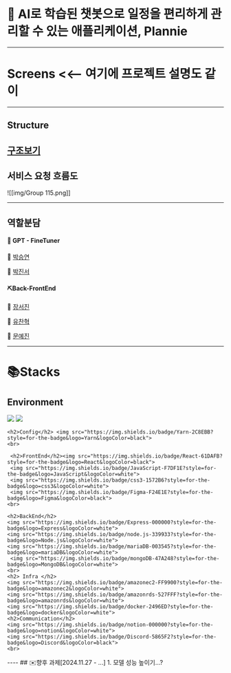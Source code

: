 # 📆 AI로 학습된 챗봇으로 일정을 편리하게 관리할 수 있는 애플리케이션, Plannie
------
# Screens <<-- 여기에 프로젝트 설명도 같이



----


## Structure
[구조보기]()
---
## 서비스 요청 흐름도


![[img/Group 115.png]]

---
## 역할분담
#### 🔧 GPT - FineTuner
🐁 [박승연](https://github.com/Syeonnny)


🍔 [박진서](https://github.com/orgs/kgu-mission/people/j2nseo)


#### ⛏️Back-FrontEnd
🐧 [장서진](https://github.com/juytj11) 


🐸 [유찬혁](https://github.com/ChanHyuckYou)


🔰 [문예진](https://github.com/orgs/kgu-mission/people/moonyaejin)

-----
# 📚Stacks

<div>
	<h2>Environment</h2><img src="https://img.shields.io/badge/intellijidea-000000?style=for-the-badge&logo=intellijidea&logoColor=white"> <img src="https://img.shields.io/badge/github-181717?style=for-the-badge&logo=github&logoColor=white">
	<br>
	
	<h2>Config</h2> <img src="https://img.shields.io/badge/Yarn-2C8EBB?style=for-the-badge&logo=Yarn&logoColor=black">
	<br>
	
	 <h2>FrontEnd</h2><img src="https://img.shields.io/badge/React-61DAFB?style=for-the-badge&logo=React&logoColor=black"> 
	 <img src="https://img.shields.io/badge/JavaScript-F7DF1E?style=for-the-badge&logo=JavaScript&logoColor=white"> 
	 <img src="https://img.shields.io/badge/css3-1572B6?style=for-the-badge&logo=css3&logoColor=white"> 
	 <img src="https://img.shields.io/badge/Figma-F24E1E?style=for-the-badge&logo=Figma&logoColor=black">
	<br>
	
	<h2>BackEnd</h2>
	<img src="https://img.shields.io/badge/Express-000000?style=for-the-badge&logo=Express&logoColor=white"> 
	<img src="https://img.shields.io/badge/node.js-339933?style=for-the-badge&logo=Node.js&logoColor=white">  
	<img src="https://img.shields.io/badge/mariaDB-003545?style=for-the-badge&logo=mariaDB&logoColor=white">
	 <img src="https://img.shields.io/badge/mongoDB-47A248?style=for-the-badge&logo=MongoDB&logoColor=white">
	<br>
	<h2> Infra </h2>
	<img src="https://img.shields.io/badge/amazonec2-FF9900?style=for-the-badge&logo=amazonec2&logoColor=white"> 
	<img src="https://img.shields.io/badge/amazonrds-527FFF?style=for-the-badge&logo=amazonrds&logoColor=white"> 
	<img src="https://img.shields.io/badge/docker-2496ED?style=for-the-badge&logo=docker&logoColor=white">
	<h2>Communication</h2>
	<img src="https://img.shields.io/badge/notion-000000?style=for-the-badge&logo=notion&logoColor=white"> 
	<img src="https://img.shields.io/badge/Discord-5865F2?style=for-the-badge&logo=Discord&logoColor=black">
	<br>
	
</div>
----
##  ✉️향후 과제[2024.11.27 - ...]
1. 모델 성능 높이기...?
